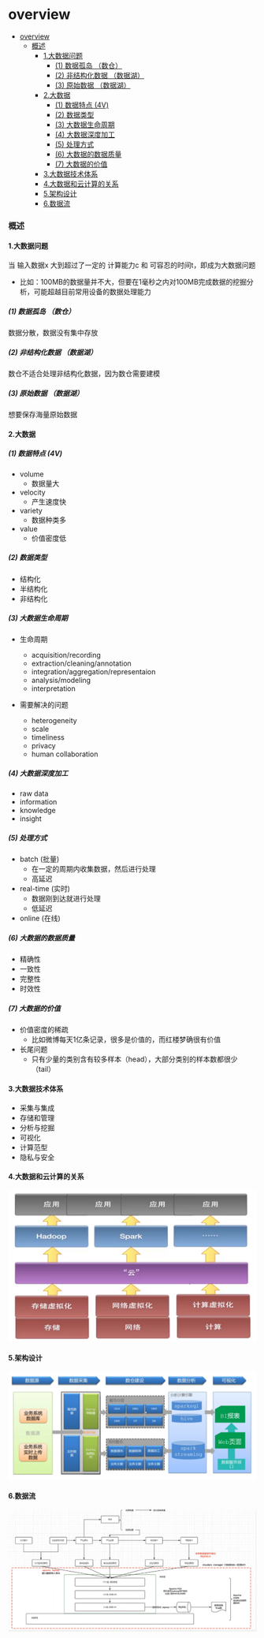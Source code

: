 # overview


<!-- @import "[TOC]" {cmd="toc" depthFrom=1 depthTo=6 orderedList=false} -->

<!-- code_chunk_output -->

- [overview](#overview)
    - [概述](#概述)
      - [1.大数据问题](#1大数据问题)
        - [(1) 数据孤岛 （数仓）](#1-数据孤岛-数仓)
        - [(2) 非结构化数据 （数据湖）](#2-非结构化数据-数据湖)
        - [(3) 原始数据 （数据湖）](#3-原始数据-数据湖)
      - [2.大数据](#2大数据)
        - [(1) 数据特点 (4V)](#1-数据特点-4v)
        - [(2) 数据类型](#2-数据类型)
        - [(3) 大数据生命周期](#3-大数据生命周期)
        - [(4) 大数据深度加工](#4-大数据深度加工)
        - [(5) 处理方式](#5-处理方式)
        - [(6) 大数据的数据质量](#6-大数据的数据质量)
        - [(7) 大数据的价值](#7-大数据的价值)
      - [3.大数据技术体系](#3大数据技术体系)
      - [4.大数据和云计算的关系](#4大数据和云计算的关系)
      - [5.架构设计](#5架构设计)
      - [6.数据流](#6数据流)

<!-- /code_chunk_output -->

### 概述

#### 1.大数据问题
当 输入数据x 大到超过了一定的 计算能力c 和 可容忍的时间t，即成为大数据问题
* 比如：100MB的数据量并不大，但要在1毫秒之内对100MB完成数据的挖掘分析，可能超越目前常用设备的数据处理能力

##### (1) 数据孤岛 （数仓）
数据分散，数据没有集中存放

##### (2) 非结构化数据 （数据湖）
数仓不适合处理非结构化数据，因为数仓需要建模

##### (3) 原始数据 （数据湖）
想要保存海量原始数据

#### 2.大数据

##### (1) 数据特点 (4V)
* volume
    * 数据量大
* velocity
    * 产生速度快
* variety
    * 数据种类多
* value
    * 价值密度低

##### (2) 数据类型
* 结构化
* 半结构化
* 非结构化

##### (3) 大数据生命周期

* 生命周期
    * acquisition/recording
    * extraction/cleaning/annotation
    * integration/aggregation/representaion
    * analysis/modeling
    * interpretation

* 需要解决的问题
    * heterogeneity
    * scale
    * timeliness
    * privacy
    * human collaboration

##### (4) 大数据深度加工
* raw data
* information
* knowledge
* insight

##### (5) 处理方式

* batch (批量)
    * 在一定的周期内收集数据，然后进行处理
    * 高延迟
* real-time (实时)
    * 数据刚到达就进行处理
    * 低延迟
* online (在线)

##### (6) 大数据的数据质量
* 精确性
* 一致性
* 完整性
* 时效性

##### (7) 大数据的价值
* 价值密度的稀疏
    * 比如微博每天1亿条记录，很多是价值的，而红楼梦确很有价值
* 长尾问题
    * 只有少量的类别含有较多样本（head），大部分类别的样本数都很少（tail）

#### 3.大数据技术体系

* 采集与集成
* 存储和管理
* 分析与挖掘
* 可视化
* 计算范型
* 隐私与安全

#### 4.大数据和云计算的关系
![](./imgs/overview_01.png)

#### 5.架构设计
![](./imgs/overview_02.png)

#### 6.数据流 
![](./imgs/overview_03.png)